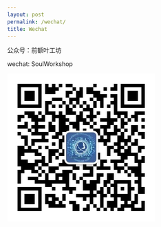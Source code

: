 ```yaml
---
layout: post
permalink: /wechat/
title: Wechat
---
```


公众号：前额叶工坊

wechat: SoulWorkshop

![image](/qrcode.jpg)